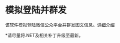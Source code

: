 模拟登陆并群发
=============
该软件模拟登陆微信公众平台并群发图文信息。[详细介绍][1]

*请尽量将.NET及相关补丁升级至最新。

[1]: http://jonbakerfish.diandian.com/post/2014-01-15/WxSimulateWeb
